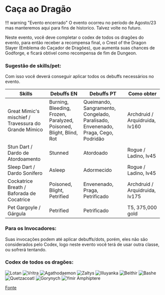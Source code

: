# Caça ao Dragão

!!! warning "Evento encerrado"
    O evento ocorreu no período de Agosto/23 mas manteremos aqui para fins de historico. Talvez volte no futuro.

Neste evento, você deve completar o codex de todos os dragões do evento, para então receber a recompensa final, o Crest of the Dragon Slayer (Emblema do Caçador de Dragões), que aumenta suas chances de Godforge, e ficará obtivel como recompensa de fim de Dungeon.

### Sugestão de skills/pet:

Com isso você deverá conseguir aplicar todos os debuffs necessários no evento.

Skills  | Debuffs EN | Debuffs PT | Como obter
------ | ------ | ------ | ------
Great Mimic's mischief / Travessura do Grande Mímico | Burning, Bleeding, Frozen, Paralyzed, Poisoned, Blight, Blind, Rot | Queimando, Sangramento, Congelado, Paralisado, Envenenado, Praga, Cego, Podridão | Archdruid / Arquidruida, lv160
Stun Dart / Dardo de Atordoamento | Stunned | Atordoado | Rogue / Ladino, lv45
Sleep Dart / Dardo Sonifero | Asleep | Adormecido | Rogue / Ladino, lv45
Cockatrice Breath / Baforada de Cocatrice | Poisoned, Blight, Petrified | Envenenado, Praga, Petrificado | Archdruid / Arquidruida, lv175
Pet Gargoyle / Gárgula | Petrified | Petrificado | T5, 375,000 gold

### Para os Invocadores:

Suas invocações podem até aplicar debuffs/dots, porém, eles não são considerados pelo Codex, logo neste evento você terá de usar outra classe, ou sofrerá tentando.

### Codex de todos os dragões:

![Lotan](https://media.discordapp.net/attachments/1135936394615849001/1135936820077678593/image.png?width=386&height=671)
![Vritra](https://media.discordapp.net/attachments/1135936394615849001/1135937398757396490/image.png?width=402&height=671)
![Agathodaemon](https://media.discordapp.net/attachments/1135936394615849001/1135942228016103424/image.png?width=391&height=671)
![Zaltys](https://media.discordapp.net/attachments/1135936394615849001/1135937543314100274/image.png?width=401&height=671)
![Illuyanka](https://media.discordapp.net/attachments/1135936394615849001/1135937221946507315/image.png?width=357&height=671)
![Beithir](https://media.discordapp.net/attachments/1135936394615849001/1135937694095114240/image.png?width=387&height=671)
![Bashe](https://media.discordapp.net/attachments/1135936394615849001/1135936944061292615/image.png?width=338&height=670)
![Quetzacoatl](https://media.discordapp.net/attachments/1135936394615849001/1135938322422833222/image.png?width=283&height=670)
![Gorynych](https://media.discordapp.net/attachments/1135936394615849001/1135940518711410789/image.png?width=261&height=671)
![Ymir Amphiptere](https://media.discordapp.net/attachments/1135936394615849001/1135939868208410624/image.png?width=241&height=671)

[Fonte](https://rentry.org/OrnaCoA)